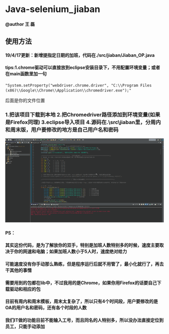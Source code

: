 # Java-selenium_jiaban
#### @author 王 磊
## 使用方法
#### 19/4/17更新：新增提指定日期的加班，代码在./src/jiaban/Jiaban_OP.java
#### tips:1.chrome驱动可以直接放到eclipse安装目录下，不用配置环境变量；或者在main函数里加一句
```
"System.setProperty("webdriver.chrome.driver", "C:\\Program Files (x86)\\Google\\Chrome\\Application\\chromedriver.exe");" 
```
后面是你的文件位置
### 1.把该项目下载到本地   2.把Chromedriver路径添加到环境变量(如果是Firefox同理)  3.eclipse导入项目   4.源码在.\src\jiaban里，分周内和周末版，用户要修改的地方是自己用户名和密码
![image](https://github.com/397179459/Java-selenium_jiaban/blob/master/gif/jiaban.gif)
#### PS：
#### 其实这份代码，是为了解放你的双手，特别是加班人数特别多的时候，速度主要取决于你的网速和电脑；如果加班人数小于5人时，速度绝对给力
#### 可能速度没有你手动那么熟练，但是程序运行后就不用管了，最小化就行了，再去干其他的事情
#### 需要用到的包都在lib中，不过我用的是Chrome，如果你用Firefox的话要自己下载驱动和相应的包
#### 目前有周内和周末模板，周末太复杂了，所以只有4个时间段，用户要修改的是OA的用户名和密码，还有各个时段的人数
#### 我们IT做的功能目前不能输入工号，而且同名的人特别多，所以没办法直接定位到员工，只能手动添加

